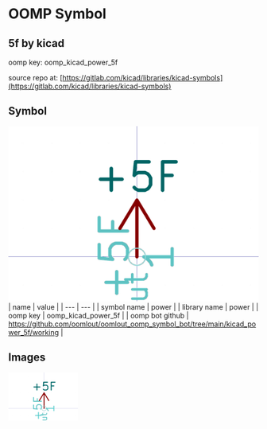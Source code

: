 # OOMP Symbol  
## 5f  by kicad  
  
oomp key: oomp_kicad_power_5f  
  
source repo at: [https://gitlab.com/kicad/libraries/kicad-symbols](https://gitlab.com/kicad/libraries/kicad-symbols)  
## Symbol  
  
[![working.png](working_600.png)](working.png)  
| name | value | 
| --- | --- | 
| symbol name | power | 
| library name | power | 
| oomp key | oomp_kicad_power_5f | 
| oomp bot github | https://github.com/oomlout/oomlout_oomp_symbol_bot/tree/main/kicad_power_5f/working | 
## Images  
  
[![working.png](working_140.png)](working.png)  
